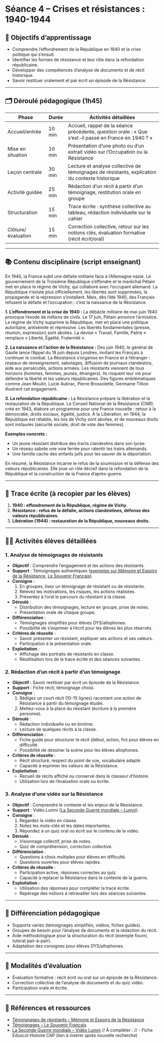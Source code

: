 # Séance 4 – Crises et résistances : 1940-1944

## 🎯 Objectifs d’apprentissage

- Comprendre l’effondrement de la République en 1940 et la crise politique qui s’ensuit.
- Identifier les formes de résistance et leur rôle dans la refondation républicaine.
- Développer des compétences d’analyse de documents et de récit historique.
- Savoir restituer oralement et par écrit un épisode de la Résistance.

---

## 🗂️ Déroulé pédagogique (1h45)

| Phase              | Durée  | Activités détaillées                                                                                 |
| ------------------ | ------ | ---------------------------------------------------------------------------------------------------- |
| Accueil/entrée     | 10 min | Accueil, rappel de la séance précédente, question orale : « Que s’est-il passé en France en 1940 ? » |
| Mise en situation  | 10 min | Présentation d’une photo ou d’un extrait vidéo sur l’Occupation ou la Résistance                     |
| Leçon centrale     | 30 min | Lecture et analyse collective de témoignages de résistants, explication du contexte historique       |
| Activité guidée    | 25 min | Rédaction d’un récit à partir d’un témoignage, restitution orale en groupe                           |
| Structuration      | 15 min | Trace écrite : synthèse collective au tableau, rédaction individuelle sur le cahier                  |
| Clôture/évaluation | 15 min | Correction collective, retour sur les notions clés, évaluation formative (récit écrit/oral)          |

---

## 📚 Contenu disciplinaire (script enseignant)

En 1940, la France subit une défaite militaire face à l’Allemagne nazie. Le gouvernement de la Troisième République s’effondre et le maréchal Pétain met en place le régime de Vichy, qui collabore avec l’occupant allemand. La République n’existe plus officiellement, les libertés sont supprimées, la propagande et la répression s’installent. Mais, dès l’été 1940, des Français refusent la défaite et l’occupation : c’est la naissance de la Résistance.

**1. L’effondrement et la crise de 1940 :**
La débâcle militaire de mai-juin 1940 provoque l’exode de millions de civils. Le 17 juin, Pétain annonce l’armistice. Le régime de Vichy supprime la République, met en place une politique autoritaire, antisémite et répressive. Les libertés fondamentales (presse, réunion, expression) sont abolies. La devise « Travail, Famille, Patrie » remplace « Liberté, Égalité, Fraternité ».

**2. La naissance et l’action de la Résistance :**
Dès juin 1940, le général de Gaulle lance l’Appel du 18 juin depuis Londres, invitant les Français à continuer le combat. La Résistance s’organise en France et à l’étranger : réseaux de renseignement, sabotages, diffusion de journaux clandestins, aide aux persécutés, actions armées. Les résistants viennent de tous horizons (hommes, femmes, jeunes, étrangers). Ils risquent leur vie pour défendre la liberté et les valeurs républicaines. Des figures emblématiques comme Jean Moulin, Lucie Aubrac, Pierre Brossolette, Germaine Tillion illustrent cet engagement.

**3. La refondation républicaine :**
La Résistance prépare la libération et la restauration de la République. Le Conseil National de la Résistance (CNR), créé en 1943, élabore un programme pour une France nouvelle : retour à la démocratie, droits sociaux, égalité, justice. À la Libération, en 1944, la République est rétablie, les lois de Vichy sont abolies, et de nouveaux droits sont instaurés (sécurité sociale, droit de vote des femmes).

**Exemples concrets :**

- Un jeune résistant distribue des tracts clandestins dans son lycée.
- Un réseau sabote une voie ferrée pour ralentir les trains allemands.
- Une famille cache des enfants juifs pour les sauver de la déportation.

En résumé, la Résistance incarne le refus de la soumission et la défense des valeurs républicaines. Elle joue un rôle décisif dans la refondation de la République et la construction de la France d’après-guerre.

---

## 📝 Trace écrite (à recopier par les élèves)

1. **1940 : effondrement de la République, régime de Vichy.**
2. **Résistance : refus de la défaite, actions clandestines, défense des valeurs républicaines.**
3. **Libération (1944) : restauration de la République, nouveaux droits.**

---

## 🧑‍🎓 Activités élèves détaillées

### 1. Analyse de témoignages de résistants

- **Objectif** : Comprendre l’engagement et les actions des résistants.
- **Support** : Témoignages authentiques ([exemples sur Mémoire et Espoirs de la Résistance](https://www.memoresist.org/temoignages/), [Le Souvenir Français](https://le-souvenir-francais.fr/temoignages/)).
- **Consigne** :
  1. En groupes, lisez un témoignage de résistant ou de résistante.
  2. Relevez les motivations, les risques, les actions réalisées.
  3. Présentez à l’oral le parcours du résistant à la classe.
- **Déroulé** :
  - Distribution des témoignages, lecture en groupe, prise de notes.
  - Présentation orale de chaque groupe.
- **Différenciation** :
  - Témoignages simplifiés pour élèves DYS/allophones.
  - Possibilité de s’exprimer à l’écrit pour les élèves les plus réservés.
- **Critères de réussite** :
  - Savoir présenter un résistant, expliquer ses actions et ses valeurs.
  - Participation à la présentation orale.
- **Exploitation** :
  - Affichage des portraits de résistants en classe.
  - Réutilisation lors de la trace écrite et des séances suivantes.

### 2. Rédaction d’un récit à partir d’un témoignage

- **Objectif** : Savoir restituer par écrit un épisode de la Résistance.
- **Support** : Fiche récit, témoignage choisi.
- **Consigne** :
  1. Rédigez un court récit (10-15 lignes) racontant une action de Résistance à partir du témoignage étudié.
  2. Mettez-vous à la place du résistant (écriture à la première personne).
- **Déroulé** :
  - Rédaction individuelle ou en binôme.
  - Lecture de quelques récits à la classe.
- **Différenciation** :
  - Fiche guide pour structurer le récit (début, action, fin) pour élèves en difficulté.
  - Possibilité de dessiner la scène pour les élèves allophones.
- **Critères de réussite** :
  - Récit structuré, respect du point de vue, vocabulaire adapté.
  - Capacité à exprimer les valeurs de la Résistance.
- **Exploitation** :
  - Recueil de récits affiché ou conservé dans le classeur d’histoire.
  - Utilisation lors de l’évaluation orale ou écrite.

### 3. Analyse d’une vidéo sur la Résistance

- **Objectif** : Comprendre le contexte et les enjeux de la Résistance.
- **Support** : Vidéo Lumni ([La Seconde Guerre mondiale – Lumni](https://www.lumni.fr/video/la-seconde-guerre-mondiale)).
- **Consigne** :
  1. Regardez la vidéo en classe.
  2. Notez les mots-clés et les dates importantes.
  3. Répondez à un quiz oral ou écrit sur le contenu de la vidéo.
- **Déroulé** :
  - Visionnage collectif, prise de notes.
  - Quiz de compréhension, correction collective.
- **Différenciation** :
  - Questions à choix multiples pour élèves en difficulté.
  - Questions ouvertes pour élèves rapides.
- **Critères de réussite** :
  - Participation active, réponses correctes au quiz.
  - Capacité à replacer la Résistance dans le contexte de la guerre.
- **Exploitation** :
  - Utilisation des réponses pour compléter la trace écrite.
  - Repérage des notions à retravailler lors des séances suivantes.

---

## 🏫 Différenciation pédagogique

- Supports variés (témoignages simplifiés, vidéos, fiches guides).
- Groupes de besoin pour l’analyse de documents et la rédaction du récit.
- Aide méthodologique pour la structuration du récit (exemple fourni, tutorat pair-à-pair).
- Adaptation des consignes pour élèves DYS/allophones.

---

## 📝 Modalités d’évaluation

- Évaluation formative : récit écrit ou oral sur un épisode de la Résistance.
- Correction collective de l’analyse de documents et du quiz vidéo.
- Participation orale et écrite.

---

## 🔗 Références et ressources

- [Témoignages de résistants – Mémoire et Espoirs de la Résistance](https://www.memoresist.org/temoignages/)
- [Témoignages – Le Souvenir Français](https://le-souvenir-francais.fr/temoignages/)
- [La Seconde Guerre mondiale – Vidéo Lumni](https://www.lumni.fr/video/la-seconde-guerre-mondiale)
  // À compléter :
  // - Fiche Eduscol Histoire CAP (lien à insérer après nouvelle recherche)
